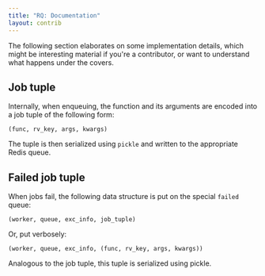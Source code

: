 ```yaml
---
title: "RQ: Documentation"
layout: contrib
---
```


The following section elaborates on some implementation details, which might be
interesting material if you're a contributor, or want to understand what
happens under the covers.


<h2 id="job-tuple">Job tuple</h2>

Internally, when enqueuing, the function and its arguments are encoded into
a job tuple of the following form:

    (func, rv_key, args, kwargs)

The tuple is then serialized using `pickle` and written to the appropriate
Redis queue.


## Failed job tuple

When jobs fail, the following data structure is put on the special `failed`
queue:

    (worker, queue, exc_info, job_tuple)

Or, put verbosely:

    (worker, queue, exc_info, (func, rv_key, args, kwargs))

Analogous to the job tuple, this tuple is serialized using pickle.
